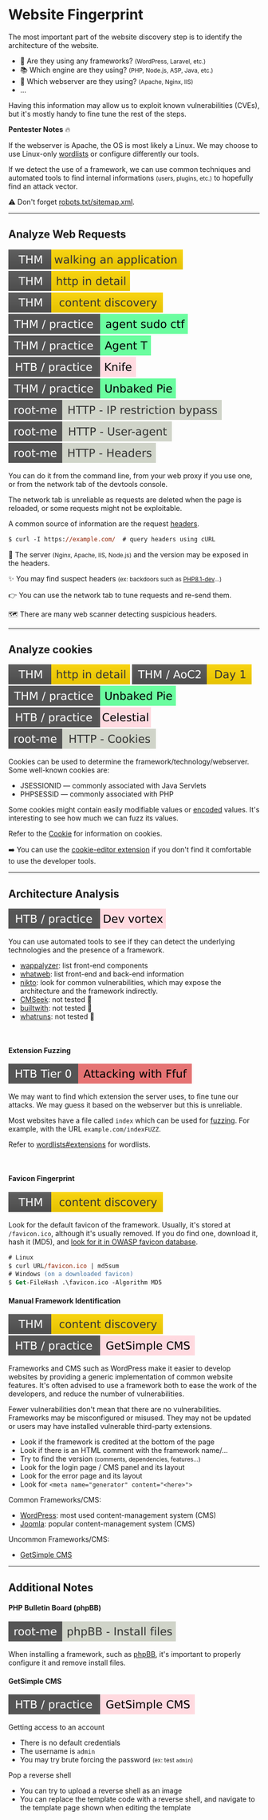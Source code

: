 # Website Fingerprint

<div class="row row-cols-lg-2"><div>

The most important part of the website discovery step is to identify the architecture of the website.

* 🤖 Are they using any frameworks? <small>(WordPress, Laravel, etc.)</small>
* 📚 Which engine are they using? <small>(PHP, Node.js, ASP, Java, etc.)</small>
* 📁 Which webserver are they using? <small>(Apache, Nginx, IIS)</small>
* ...

Having this information may allow us to exploit known vulnerabilities (CVEs), but it's mostly handy to fine tune the rest of the steps.
</div><div>

**Pentester Notes** 🔥

If the webserver is Apache, the OS is most likely a Linux. We may choose to use Linux-only [wordlists](/cybersecurity/red-team/_knowledge/topics/wordlists.md) or configure differently our tools.

If we detect the use of a framework, we can use common techniques and automated tools to find internal informations <small>(users, plugins, etc.)</small> to hopefully find an attack vector.

⚠️ Don't forget [robots.txt/sitemap.xml](sanalysis.md#links).
</div></div>

<hr class="sep-both">

## Analyze Web Requests

[![walkinganapplication](../../../../_badges/thm/walkinganapplication.svg)](https://tryhackme.com/room/walkinganapplication)
[![httpindetail](../../../../_badges/thm/httpindetail.svg)](https://tryhackme.com/room/httpindetail)
[![contentdiscovery](../../../../_badges/thm/contentdiscovery.svg)](https://tryhackme.com/room/contentdiscovery)
[![agentsudoctf](../../../../_badges/thm-p/agentsudoctf.svg)](https://tryhackme.com/room/agentsudoctf)
[![agentt](../../../../_badges/thm-p/agentt.svg)](https://tryhackme.com/room/agentt)
[![knife](../../../../_badges/htb-p/knife.svg)](https://app.hackthebox.com/machines/Knife)
[![unbakedpie](../../../../_badges/thm-p/unbakedpie.svg)](https://tryhackme.com/r/room/unbakedpie)
[![http_ip_restriction_bypass](../../../../_badges/rootme/web_server/http_ip_restriction_bypass.svg)](https://www.root-me.org/en/Challenges/Web-Server/HTTP-IP-restriction-bypass)
[![http_user-agent](../../../../_badges/rootme/web_server/http_user-agent.svg)](https://www.root-me.org/en/Challenges/Web-Server/HTTP-User-agent)
[![http_headers-agent](../../../../_badges/rootme/web_server/http_headers.svg)](https://www.root-me.org/en/Challenges/Web-Server/HTTP-Headers)

<div class="row row-cols-lg-2"><div>

You can do it from the command line, from your web proxy if you use one, or from the network tab of the devtools console. 

The network tab is unreliable as requests are deleted when the page is reloaded, or some requests might not be exploitable.

A common source of information are the request [headers](/operating-systems/networking/protocols/http.md#http-headers-in-web-applications).

```ps
$ curl -I https://example.com/  # query headers using cURL
```
</div><div>

🔑 The server <small>(Nginx, Apache, IIS, Node.js)</small> and the version may be exposed in the headers.

✨ You may find suspect headers <small>(ex: backdoors such as [PHP8.1-dev](https://github.com/flast101/php-8.1.0-dev-backdoor-rce)...)</small>

👉 You can use the network tab to tune requests and re-send them.

🗺️ There are many web scanner detecting suspicious headers.
</div></div>

<hr class="sep-both">

## Analyze cookies

[![httpindetail](../../../../_badges/thm/httpindetail.svg)](https://tryhackme.com/room/httpindetail)
[![adventofcyber2](../../../../_badges/thm/adventofcyber2/day1.svg)](https://tryhackme.com/room/adventofcyber2)
[![unbakedpie](../../../../_badges/thm-p/unbakedpie.svg)](https://tryhackme.com/r/room/unbakedpie)
[![celestial](../../../../_badges/htb-p/celestial.svg)](https://app.hackthebox.com/machines/Celestial)
[![http_cookies](../../../../_badges/rootme/web_server/http_cookies.svg)](https://www.root-me.org/en/Challenges/Web-Server/HTTP-Cookies)

<div class="row row-cols-lg-2"><div>

Cookies can be used to determine the framework/technology/webserver. Some well-known cookies are:

* JSESSIONID — commonly associated with Java Servlets
* PHPSESSID — commonly associated with PHP

Some cookies might contain easily modifiable values or [encoded](/tools-and-frameworks/knowledge/encoding/index.md) values. It's interesting to see how much we can fuzz its values.
</div><div>

Refer to the [Cookie](/programming-languages/web/_general/random/cookies.md) for information on cookies. 

➡️ You can use the [cookie-editor extension](https://cookie-editor.com/) if you don't find it comfortable to use the developer tools.
</div></div>

<hr class="sep-both">

## Architecture Analysis

[![devvortex](../../../../_badges/htb-p/devvortex.svg)](https://app.hackthebox.com/machines/Devvortex)

<div class="row row-cols-lg-2"><div>

You can use automated tools to see if they can detect the underlying technologies and the presence of a framework.

* [wappalyzer](/cybersecurity/red-team/tools/scanners/web/wappalyzer.md): list front-end components
* [whatweb](/cybersecurity/red-team/tools/scanners/web/whatweb.md): list front-end and back-end information
* [nikto](/cybersecurity/red-team/tools/scanners/web/nikto.md): look for common vulnerabilities, which may expose the architecture and the framework indirectly.
* [CMSeek](https://github.com/Tuhinshubhra/CMSeeK): not tested 👻 
* [builtwith](https://builtwith.com/): not tested 👻
* [whatruns](https://www.whatruns.com/): not tested 👻

<br>

#### Extension Fuzzing

[![attacking_with_ffuf](../../../../_badges/htb/attacking_with_ffuf.svg)](https://academy.hackthebox.com/course/preview/attacking-web-applications-with-ffuf)

We may want to find which extension the server uses, to fine tune our attacks. We may guess it based on the webserver but this is unreliable.

Most websites have a file called `index` which can be used for [fuzzing](fuzzing.md). For example, with the URL `example.com/indexFUZZ`.


Refer to [wordlists#extensions](/cybersecurity/red-team/_knowledge/topics/wordlists.md#extensions) for wordlists.

<br>

#### Favicon Fingerprint

[![contentdiscovery](../../../../_badges/thm/contentdiscovery.svg)](https://tryhackme.com/room/contentdiscovery)

Look for the default favicon of the framework. Usually, it's stored at `/favicon.ico`, although it's usually removed. If you do find one, download it, hash it (MD5), and [look for it in OWASP favicon database](https://wiki.owasp.org/index.php/OWASP_favicon_database).

```ps
# Linux
$ curl URL/favicon.ico | md5sum
# Windows (on a downloaded favicon)
$ Get-FileHash .\favicon.ico -Algorithm MD5
```
</div><div>

#### Manual Framework Identification

[![contentdiscovery](../../../../_badges/thm/contentdiscovery.svg)](https://tryhackme.com/room/contentdiscovery)
![getsimplecms](../../../../_badges/htb-p/getsimplecms.svg)

Frameworks and CMS such as WordPress make it easier to develop websites by providing a generic implementation of common website features. It's often advised to use a framework both to ease the work of the developers, and reduce the number of vulnerabilities.

Fewer vulnerabilities don't mean that there are no vulnerabilities. Frameworks may be misconfigured or misused. They may not be updated or users may have installed vulnerable third-party extensions.

* Look if the framework is credited at the bottom of the page
* Look if there is an HTML comment with the framework name/...
* Try to find the version <small>(comments, dependencies, features...)</small>
* Look for the login page / CMS panel and its layout
* Look for the error page and its layout
* Look for `<meta name="generator" content="<here>">`

Common Frameworks/CMS:

* [WordPress](/programming-languages/web/others/cms/wordpress/index.md): most used content-management system (CMS)
* [Joomla](/programming-languages/web/others/cms/joomla/index.md): popular content-management system (CMS)

Uncommon Frameworks/CMS:

* [GetSimple CMS](#getsimple-cms)
</div></div>

<hr class="sep-both">

## Additional Notes

<div class="row row-cols-lg-2"><div>

#### PHP Bulletin Board (phpBB)

[![phpbb_install_files](../../../../_badges/rootme/web_server/phpbb_install_files.svg)](https://www.root-me.org/en/Challenges/Web-Server/Install-files)

When installing a framework, such as [phpBB](https://github.com/phpbb/phpbb), it's important to properly configure it and remove install files.
</div><div>

#### GetSimple CMS

![getsimplecms](../../../../_badges/htb-p/getsimplecms.svg)

Getting access to an account

* There is no default credentials
* The username is `admin`
* You may try brute forcing the password <small>(ex: test `admin`)</small>

Pop a reverse shell

* You can try to upload a reverse shell as an image
* You can replace the template code with a reverse shell, and navigate to the template page shown when editing the template
</div></div>